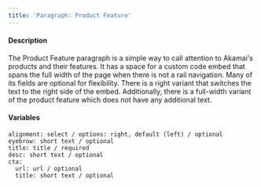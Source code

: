 ```yaml
---
title: 'Paragraph: Product Feature'
---
```

#### Description
The Product Feature paragraph is a simple way to call attention to Akamai's products and their features. It has a space for a custom code embed that spans the full width of the page when there is not a rail navigation. Many of its fields are optional for flexibility. There is a right variant that switches the text to the right side of the embed. Additionally, there is a full-width variant of the product feature which does not have any additional text.

#### Variables
~~~
alignment: select / options: right, default (left) / optional
eyebrow: short text / optional
title: title / required
desc: short text / optional
cta: 
  url: url / optional
  title: short text / optional
~~~

